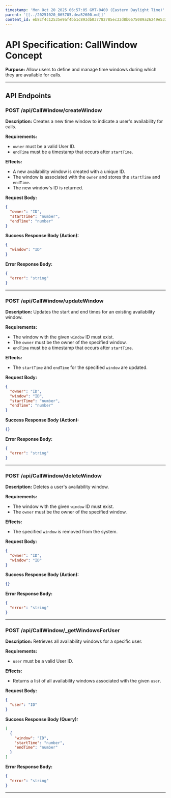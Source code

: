 ```yaml
---
timestamp: 'Mon Oct 20 2025 06:57:05 GMT-0400 (Eastern Daylight Time)'
parent: '[[../20251020_065705.dea52600.md]]'
content_id: eb8cf4c12535e9af4bb1c893db037782785ec32d8b6675089a26249e533bdf8d
---
```


# API Specification: CallWindow Concept

**Purpose:** Allow users to define and manage time windows during which they are available for calls.

***

## API Endpoints

### POST /api/CallWindow/createWindow

**Description:** Creates a new time window to indicate a user's availability for calls.

**Requirements:**

* `owner` must be a valid User ID.
* `endTime` must be a timestamp that occurs after `startTime`.

**Effects:**

* A new availability window is created with a unique ID.
* The window is associated with the `owner` and stores the `startTime` and `endTime`.
* The new window's ID is returned.

**Request Body:**

```json
{
  "owner": "ID",
  "startTime": "number",
  "endTime": "number"
}
```

**Success Response Body (Action):**

```json
{
  "window": "ID"
}
```

**Error Response Body:**

```json
{
  "error": "string"
}
```

***

### POST /api/CallWindow/updateWindow

**Description:** Updates the start and end times for an existing availability window.

**Requirements:**

* The window with the given `window` ID must exist.
* The `owner` must be the owner of the specified window.
* `endTime` must be a timestamp that occurs after `startTime`.

**Effects:**

* The `startTime` and `endTime` for the specified `window` are updated.

**Request Body:**

```json
{
  "owner": "ID",
  "window": "ID",
  "startTime": "number",
  "endTime": "number"
}
```

**Success Response Body (Action):**

```json
{}
```

**Error Response Body:**

```json
{
  "error": "string"
}
```

***

### POST /api/CallWindow/deleteWindow

**Description:** Deletes a user's availability window.

**Requirements:**

* The window with the given `window` ID must exist.
* The `owner` must be the owner of the specified window.

**Effects:**

* The specified `window` is removed from the system.

**Request Body:**

```json
{
  "owner": "ID",
  "window": "ID"
}
```

**Success Response Body (Action):**

```json
{}
```

**Error Response Body:**

```json
{
  "error": "string"
}
```

***

### POST /api/CallWindow/\_getWindowsForUser

**Description:** Retrieves all availability windows for a specific user.

**Requirements:**

* `user` must be a valid User ID.

**Effects:**

* Returns a list of all availability windows associated with the given `user`.

**Request Body:**

```json
{
  "user": "ID"
}
```

**Success Response Body (Query):**

```json
[
  {
    "window": "ID",
    "startTime": "number",
    "endTime": "number"
  }
]
```

**Error Response Body:**

```json
{
  "error": "string"
}
```

***
